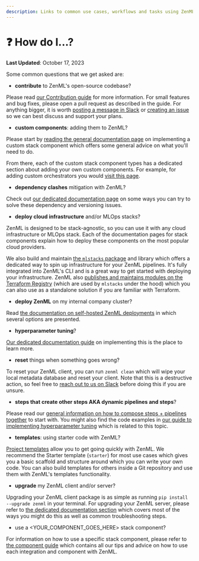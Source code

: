 ```yaml
---
description: Links to common use cases, workflows and tasks using ZenML.
---
```


# ❓ How do I...?

**Last Updated**: October 17, 2023

Some common questions that we get asked are:

- **contribute** to ZenML's open-source codebase?

Please read [our Contribution
guide](https://github.com/zenml-io/zenml/blob/main/CONTRIBUTING.md) for more
information. For small features and bug fixes, please open a pull request as
described in the guide. For anything bigger, it is worth [posting a message in
Slack](https://zenml.io/slack-invite/) or [creating an
issue](https://github.com/zenml-io/zenml/issues/new/choose) so we can best
discuss and support your plans.

- **custom components**: adding them to ZenML?

Please start by [reading the general documentation
page](../stacks-and-components/custom-solutions/implement-a-custom-stack-component.md)
on implementing a custom stack component which offers some general advice on
what you'll need to do.

From there, each of the custom stack component types has a dedicated section
about adding your own custom components. For example, for adding custom
orchestrators you would [visit this
page](../stacks-and-components/component-guide/orchestrators/custom.md).

- **dependency clashes** mitigation with ZenML?

Check out [our dedicated documentation
page](../user-guide/advanced-guide/environment-management/handling-dependencies.md)
on some ways you can try to solve these dependency and versioning issues.

- **deploy cloud infrastructure** and/or MLOps stacks?

ZenML is designed to be stack-agnostic, so you can use it with any cloud
infrastructure or MLOps stack. Each of the documentation pages for stack
components explain how to deploy these components on the most popular cloud
providers.

We also build and maintain [the `mlstacks` package](https://mlstacks.zenml.io/)
and library which offers a dedicated way to spin up infrastructure for your
ZenML pipelines. It's fully integrated into ZenML's CLI and is a great way to
get started with deploying your infrastructure. ZenML also [publishes and
maintains modules on the Terraform
Registry](https://registry.terraform.io/namespaces/zenml-io) (which are used by
`mlstacks` under the hood) which you can also use as a standalone solution if
you are familiar with Terraform.

- **deploy ZenML** on my internal company cluster?

Read [the documentation on self-hosted ZenML
deployments](https://docs.zenml.io/deploying-zenml/zenml-self-hosted) in which
several options are presented.

- **hyperparameter tuning**?

[Our dedicated documentation
guide](../user-guide/advanced-guide/pipelining-features/hyper-parameter-tuning.md)
on implementing this is the place to learn more.

- **reset** things when something goes wrong?

To reset your ZenML client, you can run `zenml clean` which will wipe your local
metadata database and reset your client. Note that this is a destructive action,
so feel free to [reach out to us on Slack](https://zenml.io/slack-invite/)
before doing this if you are unsure.

- **steps that create other steps AKA dynamic pipelines and steps**?

Please read our [general information on how to compose steps + pipelines
together](../user-guide/advanced-guide/pipelining-features/compose-pipelines.md)
to start with. You might also find the code examples in [our guide to
implementing hyperparameter
tuning](../user-guide/advanced-guide/pipelining-features/hyper-parameter-tuning.md)
which is related to this topic.

- **templates**: using starter code with ZenML?

[Project templates](../user-guide/starter-guide/using-project-templates) allow
you to get going quickly with ZenML. We recommend the Starter template
(`starter`) for most use cases which gives you a basic scaffold and structure
around which you can write your own code. You can also build templates for
others inside a Git repository and use them with ZenML's templates
functionality.

- **upgrade** my ZenML client and/or server?

Upgrading your ZenML client package is as simple as running `pip install
--upgrade zenml` in your terminal. For upgrading your ZenML server, please refer
to [the dedicated documentation
section](../deploying-zenml/zenml-self-hosted/manage-the-deployed-services/upgrade-the-version-of-the-zenml-server)
which covers most of the ways you might do this as well as common
troubleshooting steps.

- use a <YOUR_COMPONENT_GOES_HERE> stack component?

For information on how to use a specific stack component, please refer to [the
component guide](../stacks-and-components/component-guide/component-guide.md)
which contains all our tips and advice on how to use each integration and
component with ZenML.
